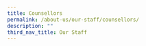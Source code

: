 ```yaml
---
title: Counsellors
permalink: /about-us/our-staff/counsellors/
description: ""
third_nav_title: Our Staff
---
```

